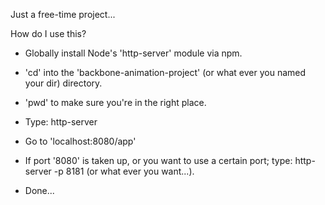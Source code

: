 Just a free-time project...

How do I use this?

- Globally install Node's 'http-server' module via npm.  

- 'cd' into the 'backbone-animation-project' (or what ever you named your dir) directory.

- 'pwd' to make sure you're in the right place.

- Type: http-server

- Go to 'localhost:8080/app'

- If port '8080' is taken up, or you want to use a certain port; type: http-server -p 8181 (or what ever you want...).

- Done...